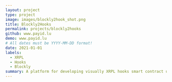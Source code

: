 ```yaml
---
layout: project
type: project
image: images/blockly2hook_shot.png
title: Blockly2Hooks
permalink: projects/blockly2hooks
github: www.payid.lu
demo: www.payid.lu
# All dates must be YYYY-MM-DD format!
date: 2021-01-01
labels:
  - XRPL
  - Hooks
  - Blockly
summary: A platform for developing visually XRPL hooks smart contract using Blockly from Google. The paltform helps users to develop XRPL Hook using visual drag-and-drop blocks. Also it compiles the hook code into WASM format. We have integrated also the deployment function to the XRPL Hook testnet network.
---
```




